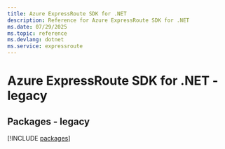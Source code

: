 ```yaml
---
title: Azure ExpressRoute SDK for .NET
description: Reference for Azure ExpressRoute SDK for .NET
ms.date: 07/29/2025
ms.topic: reference
ms.devlang: dotnet
ms.service: expressroute
---
```

# Azure ExpressRoute SDK for .NET - legacy
## Packages - legacy
[!INCLUDE [packages](expressroute-index.md)]